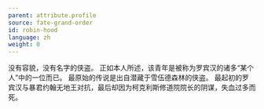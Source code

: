 ```yaml
---
parent: attribute.profile
source: fate-grand-order
id: robin-hood
language: zh
weight: 0
---
```


没有容貌，没有名字的侠盗。
正如本人所述，该青年是被称为罗宾汉的诸多“某个人”中的一位而已。
最原始的传说是出自潜藏于雪伍德森林的侠盗。
最起初的罗宾汉与暴君约翰无地王对抗，最后却因为柯克利斯修道院院长的阴谋，失血过多而死。
